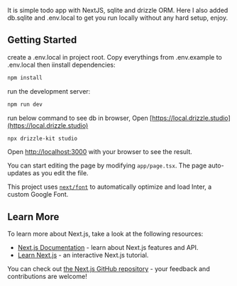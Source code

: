 It is simple todo app with NextJS, sqlite and drizzle ORM.
Here I also added db.sqlite and .env.local to get you run locally without any 
hard setup, enjoy. 

## Getting Started

create a .env.local in project root. Copy everythings from .env.example to .env.local then iinstall dependencies:

```bash
npm install
```
run the development server:

```bash
npm run dev
```
run below command to see db in browser, Open [https://local.drizzle.studio](https://local.drizzle.studio)

```bash
npx drizzle-kit studio
```

Open [http://localhost:3000](http://localhost:3000) with your browser to see the result.

You can start editing the page by modifying `app/page.tsx`. The page auto-updates as you edit the file.

This project uses [`next/font`](https://nextjs.org/docs/basic-features/font-optimization) to automatically optimize and load Inter, a custom Google Font.

## Learn More

To learn more about Next.js, take a look at the following resources:

- [Next.js Documentation](https://nextjs.org/docs) - learn about Next.js features and API.
- [Learn Next.js](https://nextjs.org/learn) - an interactive Next.js tutorial.

You can check out [the Next.js GitHub repository](https://github.com/vercel/next.js/) - your feedback and contributions are welcome!

